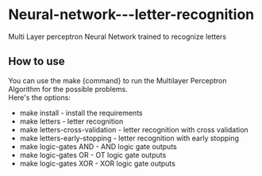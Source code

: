 # Neural-network---letter-recognition
Multi Layer perceptron Neural Network  trained to recognize letters 

## How to use
You can use the make {command} to run the Multilayer Perceptron Algorithm for the possible problems. <br/>
Here's the options:<br/>
<ul>
<li>make install - install the requirements</li>
<li>make letters - letter recognition</li>
<li>make letters-cross-validation - letter recognition with cross validation</li>
<li>make letters-early-stopping - letter recognition with early stopping</li>
<li>make logic-gates AND - AND logic gate outputs</li>
<li>make logic-gates OR - OT logic gate outputs</li>
<li>make logic-gates XOR - XOR logic gate outputs</li>
</ul> 
